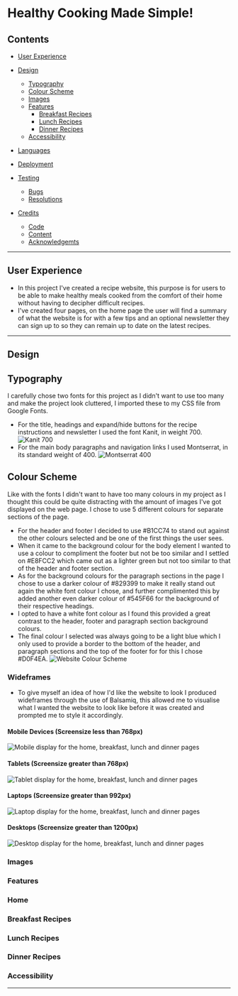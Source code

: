 # Healthy Cooking Made Simple!
## Contents

* [User Experience](#user-experience)

* [Design](#design)
  * [Typography](#typography)
  * [Colour Scheme](#colour-scheme)
  * [Images](#images)
  * [Features](#features)
    * [Breakfast Recipes](#breakfast-recipes)
    * [Lunch Recipes](#lunch-recipes)
    * [Dinner Recipes](#dinner-recipes)
  * [Accessibility](#accessability)

* [Languages](#languages)

* [Deployment](#deployment)

* [Testing](#testing)
  * [Bugs](#bugs)
  * [Resolutions](#resolutions)

* [Credits](#credits)
    * [Code](#code)
    * [Content](#content)
    * [Acknowledgemts](#acknowledgements)

- - -

## User Experience
* In this project I've created a recipe website, this purpose is for users to be able to make healthy meals cooked from the comfort of their home without having to decipher difficult recipes. 
* I've created four pages, on the home page the user will find a summary of what the website is for with a few tips and an optional newsletter they can sign up to so they can remain up to date on the latest recipes.

- - -

## Design
## Typography
I carefully chose two fonts for this project as I didn't want to use too many and make the project look cluttered, I imported these to my CSS file from Google Fonts.
* For the title, headings and expand/hide buttons for the recipe instructions and newsletter I used the font Kanit, in weight 700.
![Kanit 700](docs/fonts/kanit-700.jpg)
* For the main body paragraphs and navigation links I used Montserrat, in its standard weight of 400.
![Montserrat 400](docs/fonts/montserrat-400.jpg)
## Colour Scheme
Like with the fonts I didn't want to have too many colours in my project as I thought this could be quite distracting with the amount of images I've got displayed on the web page. I chose to use 5 different colours for separate sections of the page.
* For the header and footer I decided to use #B1CC74 to stand out against the other colours selected and be one of the first things the user sees.
* When it came to the background colour for the body element I wanted to use a colour to compliment the footer but not be too similar and I settled on #E8FCC2 which came out as a lighter green but not too similar to that of the header and footer section.
* As for the background colours for the paragraph sections in the page I chose to use a darker colour of #829399 to make it really stand out again the white font colour I chose, and further complimented this by added another even darker colour of #545F66 for the background of their respective headings. 
* I opted to have a white font colour as I found this provided a great contrast to the header, footer and paragraph section background colours.
* The final colour I selected was always going to be a light blue which I only used to provide a border to the bottom of the header, and paragraph sections and the top of the footer for for this I chose #D0F4EA. 
![Website Colour Scheme](docs/color-scheme/colour-scheme.jpg)
### Wideframes
* To give myself an idea of how I'd like the website to look I produced wideframes through the use of Balsamiq, this allowed me to visualise what I wanted the website to look like before it was created and prompted me to style it accordingly.

#### Mobile Devices (Screensize less than 768px)
![Mobile display for the home, breakfast, lunch and dinner pages](docs/wideframes/mobile-wideframes.png)
#### Tablets (Screensize greater than 768px)
![Tablet display for the home, breakfast, lunch and dinner pages](docs/wideframes/tablet-wideframes.png)
#### Laptops (Screensize greater than 992px)
![Laptop display for the home, breakfast, lunch and dinner pages](docs/wideframes/laptop-wideframes.png)
#### Desktops (Screensize greater than 1200px)
![Desktop display for the home, breakfast, lunch and dinner pages](docs/wideframes/desktop-wideframes.png)
### Images
### Features
### Home
### Breakfast Recipes
### Lunch Recipes
### Dinner Recipes
### Accessibility

- - -